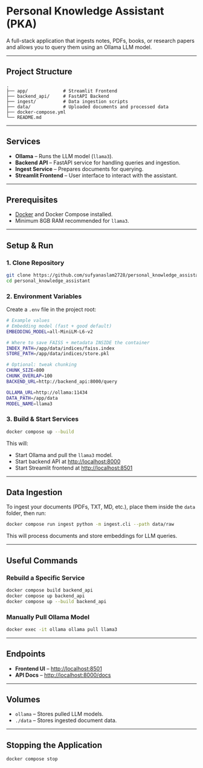 # Personal Knowledge Assistant (PKA)

A full-stack application that ingests notes, PDFs, books, or research papers and allows you to query them using an Ollama LLM model.

---

## Project Structure

```
.
├── app/             # Streamlit Frontend
├── backend_api/     # FastAPI Backend
├── ingest/          # Data ingestion scripts
├── data/            # Uploaded documents and processed data
├── docker-compose.yml
└── README.md
```

---

## Services

- **Ollama** – Runs the LLM model (`llama3`).
- **Backend API** – FastAPI service for handling queries and ingestion.
- **Ingest Service** – Prepares documents for querying.
- **Streamlit Frontend** – User interface to interact with the assistant.

---

## Prerequisites

- [Docker](https://docs.docker.com/get-docker/) and Docker Compose installed.
- Minimum 8GB RAM recommended for `llama3`.

---

## Setup & Run

### 1. Clone Repository

```bash
git clone https://github.com/sufyanaslam2728/personal_knowledge_assistant.git
cd personal_knowledge_assistant
```

### 2. Environment Variables

Create a `.env` file in the project root:

```bash
# Example values
# Embedding model (fast + good default)
EMBEDDING_MODEL=all-MiniLM-L6-v2

# Where to save FAISS + metadata INSIDE the container
INDEX_PATH=/app/data/indices/faiss.index
STORE_PATH=/app/data/indices/store.pkl

# Optional: tweak chunking
CHUNK_SIZE=800
CHUNK_OVERLAP=100
BACKEND_URL=http://backend_api:8000/query

OLLAMA_URL=http://ollama:11434
DATA_PATH=/app/data
MODEL_NAME=llama3
```

### 3. Build & Start Services

```bash
docker compose up --build
```

This will:

- Start Ollama and pull the `llama3` model.
- Start backend API at [http://localhost:8000](http://localhost:8000)
- Start Streamlit frontend at [http://localhost:8501](http://localhost:8501)

---

## Data Ingestion

To ingest your documents (PDFs, TXT, MD, etc.), place them inside the `data` folder, then run:

```bash
docker compose run ingest python -m ingest.cli --path data/raw
```

This will process documents and store embeddings for LLM queries.

---

## Useful Commands

### Rebuild a Specific Service

```bash
docker compose build backend_api
docker compose up backend_api
docker compose up --build backend_api
```

### Manually Pull Ollama Model

```bash
docker exec -it ollama ollama pull llama3
```

---

## Endpoints

- **Frontend UI** – [http://localhost:8501](http://localhost:8501)
- **API Docs** – [http://localhost:8000/docs](http://localhost:8000/docs)

---

## Volumes

- `ollama` – Stores pulled LLM models.
- `./data` – Stores ingested document data.

---

## Stopping the Application

```bash
docker compose stop
```
